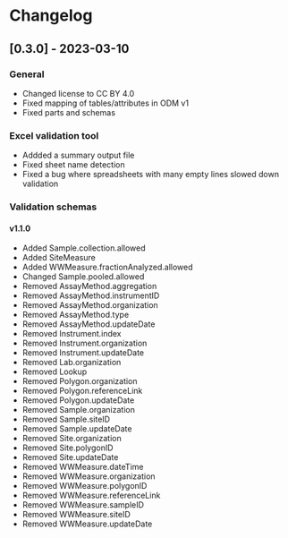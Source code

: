 # Changelog

## [0.3.0] - 2023-03-10

### General

- Changed license to CC BY 4.0
- Fixed mapping of tables/attributes in ODM v1
- Fixed parts and schemas

### Excel validation tool

- Addded a summary output file
- Fixed sheet name detection
- Fixed a bug where spreadsheets with many empty lines slowed down validation

### Validation schemas

#### v1.1.0

- Added Sample.collection.allowed
- Added SiteMeasure
- Added WWMeasure.fractionAnalyzed.allowed
- Changed Sample.pooled.allowed
- Removed AssayMethod.aggregation
- Removed AssayMethod.instrumentID
- Removed AssayMethod.organization
- Removed AssayMethod.type
- Removed AssayMethod.updateDate
- Removed Instrument.index
- Removed Instrument.organization
- Removed Instrument.updateDate
- Removed Lab.organization
- Removed Lookup
- Removed Polygon.organization
- Removed Polygon.referenceLink
- Removed Polygon.updateDate
- Removed Sample.organization
- Removed Sample.siteID
- Removed Sample.updateDate
- Removed Site.organization
- Removed Site.polygonID
- Removed Site.updateDate
- Removed WWMeasure.dateTime
- Removed WWMeasure.organization
- Removed WWMeasure.polygonID
- Removed WWMeasure.referenceLink
- Removed WWMeasure.sampleID
- Removed WWMeasure.siteID
- Removed WWMeasure.updateDate
